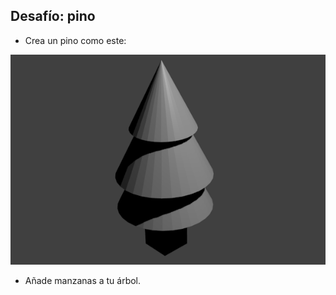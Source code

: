 ## Desafío: pino

+ Crea un pino como este:

![Pino](images/blender-pine-tree.png)

+ Añade manzanas a tu árbol.